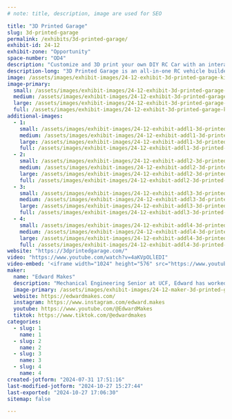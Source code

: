 ```yaml
---
# note: title, description, image are used for SEO

title: "3D Printed Garage"
slug: 3d-printed-garage
permalink: /exhibits/3d-printed-garage/
exhibit-id: 24-12
exhibit-zone: "Opportunity"
space-number: "OD4"
description: "Customize and 3D print your own DIY RC Car with an interactive website builder & videos guides."
description-long: "3D Printed Garage is an all-in-one RC vehicle builder website. Plan your ride in the innovative 3DPG car builder, download and print on your 3D printer of choice, and then assemble using guided videos. Finally, when you need a fresh set of wheels, hop back into the virtual builder to upgrade or change your ride."
image: /assets/images/exhibit-images/24-12-exhibit-3d-printed-garage-kickstarter-banner-feedback-large.jpg
image-primary: 
  small: /assets/images/exhibit-images/24-12-exhibit-3d-printed-garage-kickstarter-banner-feedback-small.jpg
  medium: /assets/images/exhibit-images/24-12-exhibit-3d-printed-garage-kickstarter-banner-feedback-medium.jpg
  large: /assets/images/exhibit-images/24-12-exhibit-3d-printed-garage-kickstarter-banner-feedback-large.jpg
  full: /assets/images/exhibit-images/24-12-exhibit-3d-printed-garage-kickstarter-banner-feedback-full.jpg
additional-images: 
  - 1:
    small: /assets/images/exhibit-images/24-12-exhibit-addl1-3d-printed-garage-1-2-3-graphic-process-exclamation-04-small.jpg
    medium: /assets/images/exhibit-images/24-12-exhibit-addl1-3d-printed-garage-1-2-3-graphic-process-exclamation-04-medium.jpg
    large: /assets/images/exhibit-images/24-12-exhibit-addl1-3d-printed-garage-1-2-3-graphic-process-exclamation-04-large.jpg
    full: /assets/images/exhibit-images/24-12-exhibit-addl1-3d-printed-garage-1-2-3-graphic-process-exclamation-04-full.jpg
  - 2:
    small: /assets/images/exhibit-images/24-12-exhibit-addl2-3d-printed-garage-hiro-z-build-small.gif
    medium: /assets/images/exhibit-images/24-12-exhibit-addl2-3d-printed-garage-hiro-z-build-medium.gif
    large: /assets/images/exhibit-images/24-12-exhibit-addl2-3d-printed-garage-hiro-z-build-large.gif
    full: /assets/images/exhibit-images/24-12-exhibit-addl2-3d-printed-garage-hiro-z-build-full.gif
  - 3:
    small: /assets/images/exhibit-images/24-12-exhibit-addl3-3d-printed-garage-kickstarter-banner-03-small.jpg
    medium: /assets/images/exhibit-images/24-12-exhibit-addl3-3d-printed-garage-kickstarter-banner-03-medium.jpg
    large: /assets/images/exhibit-images/24-12-exhibit-addl3-3d-printed-garage-kickstarter-banner-03-large.jpg
    full: /assets/images/exhibit-images/24-12-exhibit-addl3-3d-printed-garage-kickstarter-banner-03-full.jpg
  - 4:
    small: /assets/images/exhibit-images/24-12-exhibit-addl4-3d-printed-garage-image-gallery-with-captions-08-small.jpg
    medium: /assets/images/exhibit-images/24-12-exhibit-addl4-3d-printed-garage-image-gallery-with-captions-08-medium.jpg
    large: /assets/images/exhibit-images/24-12-exhibit-addl4-3d-printed-garage-image-gallery-with-captions-08-large.jpg
    full: /assets/images/exhibit-images/24-12-exhibit-addl4-3d-printed-garage-image-gallery-with-captions-08-full.jpg
website: "https://3dprintedgarage.com/"
video: "https://www.youtube.com/watch?v=4aKVpOLlEDI"
video-embed: '<iframe width="1024" height="576" src="https://www.youtube.com/embed/4aKVpOLlEDI?feature=oembed" frameborder="0" allow="accelerometer; autoplay; clipboard-write; encrypted-media; gyroscope; picture-in-picture; web-share" referrerpolicy="strict-origin-when-cross-origin" allowfullscreen title="3D Printed Garage on Kickstarter"></iframe>'
maker: 
  name: "Edward Makes"
  description: "Mechanical Engineering Senior at UCF, Edward has worked diligently for the last 12 months to transform his love of robotics and engineering to create a revolutionary 3D Printable RC Car. "
  image-primary: /assets/images/exhibit-images/24-12-maker-3d-printed-garage-kickstarter-banner-feedback-18-42-medium.jpg
  website: https://edwardmakes.com/
  instagram: https://www.instagram.com/edward.makes
  youtube: https://www.youtube.com/@EdwardMakes
  tiktok: https://www.tiktok.com/@edwardmakes
categories: 
  - slug: 1
    name: 1
  - slug: 2
    name: 2
  - slug: 3
    name: 3
  - slug: 4
    name: 4
created-jotform: "2024-07-31 17:51:16"
last-modified-jotform: "2024-10-27 15:27:44"
last-exported: "2024-10-27 17:06:30"
sitemap: false

---
```

